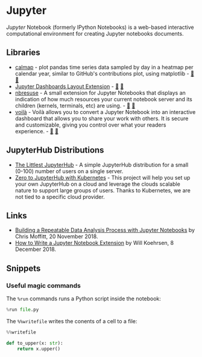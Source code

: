 # Jupyter

<dfn>Jupyter</dfn> Notebook (formerly IPython Notebooks) is a web-based interactive computational environment for creating Jupyter notebooks documents.

## Libraries

*   [calmap](https://pythonhosted.org/calmap) - plot pandas time series data sampled by day in a heatmap per calendar year, similar to GitHub's contributions plot, using matplotlib - [:octopus:](https://github.com/martijnvermaat/calmap "calmap on GitHub") [:snake:](https://pypi.org/project/calmap/ "calmap on PyPi")
*   [Jupyter Dashboards Layout Extension](http://jupyter-dashboards-layout.readthedocs.io/) - [:octopus:](https://github.com/jupyter/dashboards "Jupyter Dashboard on GitHub") [:snake:](https://pypi.org/project/jupyter_dashboards/ "Jupyter Dashboard on PyPi")
*   [nbresuse](https://github.com/yuvipanda/nbresuse "nbresuse on GitHub") - A small extension for Jupyter Notebooks that displays an indication of how much resources your current notebook server and its children (kernels, terminals, etc) are using. - [:octopus:](https://github.com/martijnvermaat/nbresuse "nbresuse on GitHub") [:snake:](https://pypi.org/project/nbresuse/ "nbresuse on PyPi")
*   [voilà](https://voila.readthedocs.io/) - Voilà allows you to convert a Jupyter Notebook into an interactive dashboard that allows you to share your work with others. It is secure and customizable, giving you control over what your readers experience. - [:octopus:](https://github.com/QuantStack/voila/ "voilà on GitHub") [:snake:](https://pypi.org/project/voila/ "voilà on PyPi")

## JupyterHub Distributions

*   [The Littlest JupyterHub](http://tljh.jupyter.org/en/latest/index.html) - A simple JupyterHub distribution for a small (0-100) number of users on a single server.
*   [Zero to JupyterHub with Kubernetes](https://zero-to-jupyterhub.readthedocs.io/en/latest/index.html) - This project will help you set up your own JupyterHub on a cloud and leverage the clouds scalable nature to support large groups of users. Thanks to Kubernetes, we are not tied to a specific cloud provider.

## Links

*   [Building a Repeatable Data Analysis Process with Jupyter Notebooks](http://pbpython.com/notebook-process.html) by Chris Moffitt, 20 November 2018.
*   [How to Write a Jupyter Notebook Extension](https://towardsdatascience.com/how-to-write-a-jupyter-notebook-extension-a63f9578a38c) by Will Koehrsen, 8 December 2018.

## Snippets

### Useful magic commands

The `%run` commands runs a Python script inside the notebook:

```python
%run file.py
```

The `%%writefile` writes the conents of a cell to a file:

```python
%%writefile

def to_upper(x: str):
    return x.upper()
```
